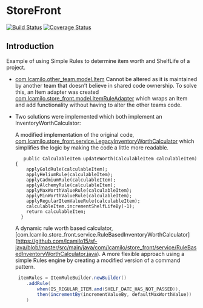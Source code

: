 StoreFront
==========
[![Build Status](https://api.travis-ci.org/lcamilo15/sf-java.svg?branch=master)](https://travis-ci.org/lcamilo15/sf-java)
[![Coverage Status](https://coveralls.io/repos/github/lcamilo15/sf-java/badge.svg?branch=master)](https://coveralls.io/github/lcamilo15/sf-java?branch=master)


## Introduction

Example of using Simple Rules to determine item worth and ShelfLife of a project.

- [com.lcamilo.other_team.model.Item](https://github.com/lcamilo15/sf-java/blob/master/src/main/java/com/lcamilo/other_team/model/Item.java) Cannot be altered as it is maintained by another team that doesn’t believe in shared code ownership. To solve this, an Item adapter was created [com.lcamilo.store_front.model.ItemRuleAdapter](https://github.com/lcamilo15/sf-java/blob/master/src/main/java/com/lcamilo/store_front/model/ItemRuleAdapter.java) which wraps an Item and add functionality without having to alter the other teams code.

- Two solutions were implemented which both implement an InventoryWorthCalculator:
 
  A modified implementation of the original code, [com.lcamilo.store_front.service.LegacyInventoryWorthCalculator](https://github.com/lcamilo15/sf-java/blob/master/src/main/java/com/lcamilo/store_front/service/LegacyInventoryWorthCalculator.java) which simplifies the logic by making the code a little more readable.
  
  ```
     public CalculableItem updateWorth(CalculableItem calculableItem) {
      applyGoldRule(calculableItem);
      applyHeliumRule(calculableItem);
      applyCadmiumRule(calculableItem);
      applyAlchemyRule(calculableItem);
      applyMaxWorthValueRule(calculableItem);
      applyMinWorthValueRule(calculableItem);
      applyRegularItemValueRule(calculableItem);
      calculableItem.incrementShelfLifeBy(-1);
      return calculableItem;
    }
  ```
  

  A dynamic rule worth based calculator, [com.lcamilo.store_front.service.RuleBasedInventoryWorthCalculator] (https://github.com/lcamilo15/sf-java/blob/master/src/main/java/com/lcamilo/store_front/service/RuleBasedInventoryWorthCalculator.java). A more flexible approach using a simple Rules engine by creating a modified version of a command pattern. 

    ```java
     itemRules = ItemRuleBuilder.newBuilder()
        .addRule(
            when(IS_REGULAR_ITEM.and(SHELF_DATE_HAS_NOT_PASSED)),
            then(incrementBy(incrementValueBy, defaultMaxWorthValue))
        )
    ```

